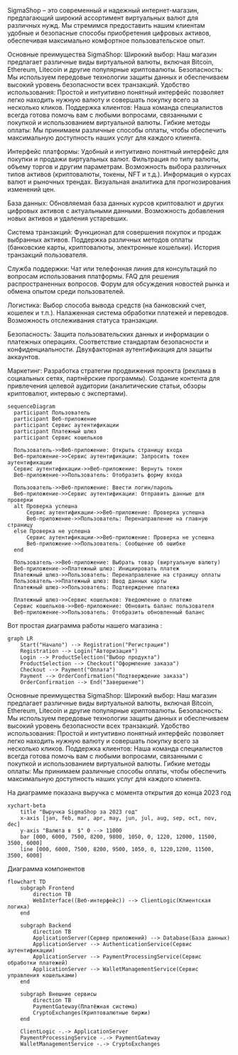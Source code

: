 SigmaShop – это современный и надежный интернет-магазин, предлагающий широкий ассортимент виртуальных валют для различных нужд. Мы стремимся предоставить нашим клиентам удобные и безопасные способы приобретения цифровых активов, обеспечивая максимально комфортное пользовательское опыт.

Основные преимущества SigmaShop:
Широкий выбор: Наш магазин предлагает различные виды виртуальной валюты, включая Bitcoin, Ethereum, Litecoin и другие популярные криптовалюты.
Безопасность: Мы используем передовые технологии защиты данных и обеспечиваем высокий уровень безопасности всех транзакций.
Удобство использования: Простой и интуитивно понятный интерфейс позволяет легко находить нужную валюту и совершать покупку всего за несколько кликов.
Поддержка клиентов: Наша команда специалистов всегда готова помочь вам с любыми вопросами, связанными с покупкой и использованием виртуальной валюты.
Гибкие методы оплаты: Мы принимаем различные способы оплаты, чтобы обеспечить максимальную доступность наших услуг для каждого клиента.

Интерфейс платформы:
Удобный и интуитивно понятный интерфейс для покупки и продажи виртуальных валют.
Фильтрация по типу валюты, объему торгов и другим параметрам.
Возможность выбора различных типов активов (криптовалюты, токены, NFT и т.д.).
Информация о курсах валют и рыночных трендах.
Визуальная аналитика для прогнозирования изменений цен.

База данных:
Обновляемая база данных курсов криптовалют и других цифровых активов с актуальными данными.
Возможность добавления новых активов и удаления устаревших.

Система транзакций:
Функционал для совершения покупок и продаж выбранных активов.
Поддержка различных методов оплаты (банковские карты, криптовалюты, электронные кошельки).
История транзакций пользователя.

Служба поддержки:
Чат или телефонная линия для консультаций по вопросам использования платформы.
FAQ для решения распространенных вопросов.
Форум для обсуждения новостей рынка и обмена опытом среди пользователей.

Логистика:
Выбор способа вывода средств (на банковский счет, кошелек и т.п.).
Налаженная система обработки платежей и переводов.
Возможность отслеживания статуса транзакции.

Безопасность:
Защита пользовательских данных и информации о платежных операциях.
Соответствие стандартам безопасности и конфиденциальности.
Двухфакторная аутентификация для защиты аккаунтов.

Маркетинг:
Разработка стратегии продвижения проекта (реклама в социальных сетях, партнёрские программы).
Создание контента для привлечения целевой аудитории (аналитические статьи, обзоры криптовалют, интервью с экспертами).

```mermaid
sequenceDiagram
  participant Пользователь
  participant Веб-приложение
  participant Сервис аутентификации
  participant Платежный шлюз
  participant Сервис кошельков

  Пользователь->>Веб-приложение: Открыть страницу входа
  Веб-приложение->>Сервис аутентификации: Запросить токен аутентификации
  Сервис аутентификации->>Веб-приложение: Вернуть токен
  Веб-приложение->>Пользователь: Отобразить форму входа

  Пользователь->>Веб-приложение: Ввести логин/пароль
  Веб-приложение->>Сервис аутентификации: Отправить данные для проверки
  alt Проверка успешна
      Сервис аутентификации->>Веб-приложение: Проверка успешна
      Веб-приложение->>Пользователь: Перенаправление на главную страницу
  else Проверка не успешна
      Сервис аутентификации->>Веб-приложение: Проверка не успешна
      Веб-приложение->>Пользователь: Сообщение об ошибке
  end

  Пользователь->>Веб-приложение: Выбрать товар (виртуальную валюту)
  Веб-приложение->>Платежный шлюз: Инициировать платеж
  Платежный шлюз->>Пользователь: Перенаправление на страницу оплаты
  Пользователь->>Платежный шлюз: Ввод данных карты
  Платежный шлюз->>Пользователь: Подтверждение платежа

  Платежный шлюз->>Сервис кошельков: Уведомление о платеже
  Сервис кошельков->>Веб-приложение: Обновить баланс пользователя
  Веб-приложение->>Пользователь: Отобразить обновленный баланс
   ```
Вот простая диаграмма работы нашего магазина :
```mermaid
graph LR
    Start("Начало") --> Registration("Регистрация")
    Registration --> Login("Авторизация")
    Login --> ProductSelection("Выбор продукта")
    ProductSelection --> Checkout("Оформление заказа")
    Checkout --> Payment("Оплата")
    Payment --> OrderConfirmation("Подтверждение заказа")
    OrderConfirmation --> End("Завершение")
```

Основные преимущества SigmaShop: Широкий выбор: Наш магазин предлагает различные виды виртуальной валюты, включая Bitcoin, Ethereum, Litecoin и другие популярные криптовалюты. Безопасность: Мы используем передовые технологии защиты данных и обеспечиваем высокий уровень безопасности всех транзакций. Удобство использования: Простой и интуитивно понятный интерфейс позволяет легко находить нужную валюту и совершать покупку всего за несколько кликов. Поддержка клиентов: Наша команда специалистов всегда готова помочь вам с любыми вопросами, связанными с покупкой и использованием виртуальной валюты. Гибкие методы оплаты: Мы принимаем различные способы оплаты, чтобы обеспечить максимальную доступность наших услуг для каждого клиента.

На диаграмме показана выручка с момента открытия до конца 2023 год

```mermaid
xychart-beta
    title "Выручка SigmaShop за 2023 год"
    x-axis [jan, feb, mar, apr, may, jun, jul, aug, sep, oct, nov, dec]
    y-axis "Валюта в  $" 0 --> 11000
    bar [000, 6000, 7500, 8200, 9800, 1050, 0, 1220, 12000, 11500, 3500, 6000]
    line [000, 6000, 7500, 8200, 9500, 1050, 0, 1220,1200, 11500, 3500, 6000]
```


Диаграмма компонентов 
```mermaid
flowchart TD
    subgraph Frontend
        direction TB
        WebInterface((Веб-интерфейс)) --> ClientLogic(Клиентская логика)
    end

    subgraph Backend
        direction TB
        ApplicationServer(Сервер приложений) --> Database(База данных)
        ApplicationServer --> AuthenticationService(Сервис аутентификации)
        ApplicationServer --> PaymentProcessingService(Сервис обработки платежей)
        ApplicationServer --> WalletManagementService(Сервис управления кошельками)
    end

    subgraph Внешние сервисы
        direction TB
        PaymentGateway(Платёжная система)
        CryptoExchanges(Криптовалютные биржи)
    end

    ClientLogic -.-> ApplicationServer
    PaymentProcessingService -.-> PaymentGateway
    WalletManagementService -.-> CryptoExchanges
```
